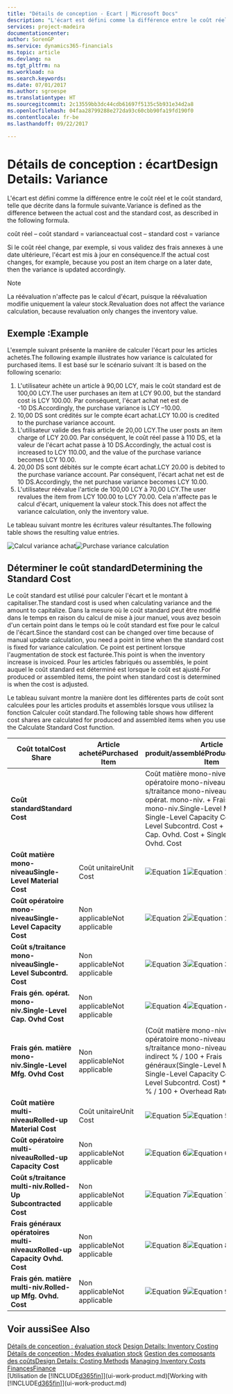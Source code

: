```yaml
---
title: "Détails de conception - Ecart | Microsoft Docs"
description: "L'écart est défini comme la différence entre le coût réel et le coût standard, telle que décrite dans la formule suivante."
services: project-madeira
documentationcenter: 
author: SorenGP
ms.service: dynamics365-financials
ms.topic: article
ms.devlang: na
ms.tgt_pltfrm: na
ms.workload: na
ms.search.keywords: 
ms.date: 07/01/2017
ms.author: sgroespe
ms.translationtype: HT
ms.sourcegitcommit: 2c13559bb3dc44cdb61697f5135c5b931e34d2a8
ms.openlocfilehash: 04faa28799288e272da93c60cbb90fa19fd190f0
ms.contentlocale: fr-be
ms.lasthandoff: 09/22/2017

---
```

# <a name="design-details-variance"></a><span data-ttu-id="e3c3f-103">Détails de conception : écart</span><span class="sxs-lookup"><span data-stu-id="e3c3f-103">Design Details: Variance</span></span>
<span data-ttu-id="e3c3f-104">L'écart est défini comme la différence entre le coût réel et le coût standard, telle que décrite dans la formule suivante.</span><span class="sxs-lookup"><span data-stu-id="e3c3f-104">Variance is defined as the difference between the actual cost and the standard cost, as described in the following formula.</span></span>  

 <span data-ttu-id="e3c3f-105">coût réel – coût standard = variance</span><span class="sxs-lookup"><span data-stu-id="e3c3f-105">actual cost – standard cost = variance</span></span>  

 <span data-ttu-id="e3c3f-106">Si le coût réel change, par exemple, si vous validez des frais annexes à une date ultérieure, l'écart est mis à jour en conséquence.</span><span class="sxs-lookup"><span data-stu-id="e3c3f-106">If the actual cost changes, for example, because you post an item charge on a later date, then the variance is updated accordingly.</span></span>  

> [!NOTE]  
>  <span data-ttu-id="e3c3f-107">La réévaluation n'affecte pas le calcul d'écart, puisque la réévaluation modifie uniquement la valeur stock.</span><span class="sxs-lookup"><span data-stu-id="e3c3f-107">Revaluation does not affect the variance calculation, because revaluation only changes the inventory value.</span></span>  

## <a name="example"></a><span data-ttu-id="e3c3f-108">Exemple :</span><span class="sxs-lookup"><span data-stu-id="e3c3f-108">Example</span></span>  
 <span data-ttu-id="e3c3f-109">L'exemple suivant présente la manière de calculer l'écart pour les articles achetés.</span><span class="sxs-lookup"><span data-stu-id="e3c3f-109">The following example illustrates how variance is calculated for purchased items.</span></span> <span data-ttu-id="e3c3f-110">Il est basé sur le scénario suivant :</span><span class="sxs-lookup"><span data-stu-id="e3c3f-110">It is based on the following scenario:</span></span>  

1.  <span data-ttu-id="e3c3f-111">L'utilisateur achète un article à 90,00 LCY, mais le coût standard est de 100,00 LCY.</span><span class="sxs-lookup"><span data-stu-id="e3c3f-111">The user purchases an item at LCY 90.00, but the standard cost is LCY 100.00.</span></span> <span data-ttu-id="e3c3f-112">Par conséquent, l'écart achat net est de -10 DS.</span><span class="sxs-lookup"><span data-stu-id="e3c3f-112">Accordingly, the purchase variance is LCY –10.00.</span></span>  
2.  <span data-ttu-id="e3c3f-113">10,00 DS sont crédités sur le compte écart achat.</span><span class="sxs-lookup"><span data-stu-id="e3c3f-113">LCY 10.00 is credited to the purchase variance account.</span></span>  
3.  <span data-ttu-id="e3c3f-114">L'utilisateur valide des frais article de 20,00 LCY.</span><span class="sxs-lookup"><span data-stu-id="e3c3f-114">The user posts an item charge of LCY 20.00.</span></span> <span data-ttu-id="e3c3f-115">Par conséquent, le coût réel passe à 110 DS, et la valeur de l'écart achat passe à 10 DS.</span><span class="sxs-lookup"><span data-stu-id="e3c3f-115">Accordingly, the actual cost is increased to LCY 110.00, and the value of the purchase variance becomes LCY 10.00.</span></span>  
4.  <span data-ttu-id="e3c3f-116">20,00 DS sont débités sur le compte écart achat.</span><span class="sxs-lookup"><span data-stu-id="e3c3f-116">LCY 20.00 is debited to the purchase variance account.</span></span> <span data-ttu-id="e3c3f-117">Par conséquent, l'écart achat net est de 10 DS.</span><span class="sxs-lookup"><span data-stu-id="e3c3f-117">Accordingly, the net purchase variance becomes LCY 10.00.</span></span>  
5.  <span data-ttu-id="e3c3f-118">L'utilisateur réévalue l'article de 100,00 LCY à 70,00 LCY.</span><span class="sxs-lookup"><span data-stu-id="e3c3f-118">The user revalues the item from LCY 100.00 to LCY 70.00.</span></span> <span data-ttu-id="e3c3f-119">Cela n'affecte pas le calcul d'écart, uniquement la valeur stock.</span><span class="sxs-lookup"><span data-stu-id="e3c3f-119">This does not affect the variance calculation, only the inventory value.</span></span>  

 <span data-ttu-id="e3c3f-120">Le tableau suivant montre les écritures valeur résultantes.</span><span class="sxs-lookup"><span data-stu-id="e3c3f-120">The following table shows the resulting value entries.</span></span>  

 <span data-ttu-id="e3c3f-121">![Calcul variance achat](media/design_details_inventory_costing_11_purchase_variance.png "design_details_inventory_costing_11_purchase_variance")</span><span class="sxs-lookup"><span data-stu-id="e3c3f-121">![Purchase variance calculation](media/design_details_inventory_costing_11_purchase_variance.png "design_details_inventory_costing_11_purchase_variance")</span></span>  

## <a name="determining-the-standard-cost"></a><span data-ttu-id="e3c3f-122">Déterminer le coût standard</span><span class="sxs-lookup"><span data-stu-id="e3c3f-122">Determining the Standard Cost</span></span>  
 <span data-ttu-id="e3c3f-123">Le coût standard est utilisé pour calculer l'écart et le montant à capitaliser.</span><span class="sxs-lookup"><span data-stu-id="e3c3f-123">The standard cost is used when calculating variance and the amount to capitalize.</span></span> <span data-ttu-id="e3c3f-124">Dans la mesure où le coût standard peut être modifié dans le temps en raison du calcul de mise à jour manuel, vous avez besoin d'un certain point dans le temps où le coût standard est fixe pour le calcul de l'écart.</span><span class="sxs-lookup"><span data-stu-id="e3c3f-124">Since the standard cost can be changed over time because of manual update calculation, you need a point in time when the standard cost is fixed for variance calculation.</span></span> <span data-ttu-id="e3c3f-125">Ce point est pertinent lorsque l'augmentation de stock est facturée.</span><span class="sxs-lookup"><span data-stu-id="e3c3f-125">This point is when the inventory increase is invoiced.</span></span> <span data-ttu-id="e3c3f-126">Pour les articles fabriqués ou assemblés, le point auquel le coût standard est déterminé est lorsque le coût est ajusté.</span><span class="sxs-lookup"><span data-stu-id="e3c3f-126">For produced or assembled items, the point when standard cost is determined is when the cost is adjusted.</span></span>  

 <span data-ttu-id="e3c3f-127">Le tableau suivant montre la manière dont les différentes parts de coût sont calculées pour les articles produits et assemblés lorsque vous utilisez la fonction Calculer coût standard.</span><span class="sxs-lookup"><span data-stu-id="e3c3f-127">The following table shows how different cost shares are calculated for produced and assembled items when you use the Calculate Standard Cost function.</span></span>  

|<span data-ttu-id="e3c3f-128">Coût total</span><span class="sxs-lookup"><span data-stu-id="e3c3f-128">Cost Share</span></span>|<span data-ttu-id="e3c3f-129">Article acheté</span><span class="sxs-lookup"><span data-stu-id="e3c3f-129">Purchased Item</span></span>|<span data-ttu-id="e3c3f-130">Article produit/assemblé</span><span class="sxs-lookup"><span data-stu-id="e3c3f-130">Produced/Assembled Item</span></span>|  
|----------------|--------------------|------------------------------|  
|<span data-ttu-id="e3c3f-131">**Coût standard**</span><span class="sxs-lookup"><span data-stu-id="e3c3f-131">**Standard Cost**</span></span>||<span data-ttu-id="e3c3f-132">Coût matière mono-niveau + Coût opératoire mono-niveau + Coût s/traitance mono-niveau + Frais gén. opérat. mono-niv. + Frais gén. matière mono-niv.</span><span class="sxs-lookup"><span data-stu-id="e3c3f-132">Single-Level Material Cost + Single-Level Capacity Cost + Single-Level Subcontrd. Cost + Single-Level Cap. Ovhd. Cost + Single-Level Mfg. Ovhd. Cost</span></span>|  
|<span data-ttu-id="e3c3f-133">**Coût matière mono-niveau**</span><span class="sxs-lookup"><span data-stu-id="e3c3f-133">**Single-Level Material Cost**</span></span>|<span data-ttu-id="e3c3f-134">Coût unitaire</span><span class="sxs-lookup"><span data-stu-id="e3c3f-134">Unit Cost</span></span>|<span data-ttu-id="e3c3f-135">![Equation 1](media/design_details_inventory_costing_11_equation_1.png "design_details_inventory_costing_11_equation_1")</span><span class="sxs-lookup"><span data-stu-id="e3c3f-135">![Equation 1](media/design_details_inventory_costing_11_equation_1.png "design_details_inventory_costing_11_equation_1")</span></span>|  
|<span data-ttu-id="e3c3f-136">**Coût opératoire mono-niveau**</span><span class="sxs-lookup"><span data-stu-id="e3c3f-136">**Single-Level Capacity Cost**</span></span>|<span data-ttu-id="e3c3f-137">Non applicable</span><span class="sxs-lookup"><span data-stu-id="e3c3f-137">Not applicable</span></span>|<span data-ttu-id="e3c3f-138">![Equation 2](media/design_details_inventory_costing_11_equation_2.png "design_details_inventory_costing_11_equation_2")</span><span class="sxs-lookup"><span data-stu-id="e3c3f-138">![Equation 2](media/design_details_inventory_costing_11_equation_2.png "design_details_inventory_costing_11_equation_2")</span></span>|  
|<span data-ttu-id="e3c3f-139">**Coût s/traitance mono-niveau**</span><span class="sxs-lookup"><span data-stu-id="e3c3f-139">**Single-Level Subcontrd. Cost**</span></span>|<span data-ttu-id="e3c3f-140">Non applicable</span><span class="sxs-lookup"><span data-stu-id="e3c3f-140">Not applicable</span></span>|<span data-ttu-id="e3c3f-141">![Equation 3](media/design_details_inventory_costing_11_equation_3.png "design_details_inventory_costing_11_equation_3")</span><span class="sxs-lookup"><span data-stu-id="e3c3f-141">![Equation 3](media/design_details_inventory_costing_11_equation_3.png "design_details_inventory_costing_11_equation_3")</span></span>|  
|<span data-ttu-id="e3c3f-142">**Frais gén. opérat. mono-niv.**</span><span class="sxs-lookup"><span data-stu-id="e3c3f-142">**Single-Level Cap. Ovhd Cost**</span></span>|<span data-ttu-id="e3c3f-143">Non applicable</span><span class="sxs-lookup"><span data-stu-id="e3c3f-143">Not applicable</span></span>|<span data-ttu-id="e3c3f-144">![Equation 4](media/design_details_inventory_costing_11_equation_4.png "design_details_inventory_costing_11_equation_4")</span><span class="sxs-lookup"><span data-stu-id="e3c3f-144">![Equation 4](media/design_details_inventory_costing_11_equation_4.png "design_details_inventory_costing_11_equation_4")</span></span>|  
|<span data-ttu-id="e3c3f-145">**Frais gén. matière mono-niv.**</span><span class="sxs-lookup"><span data-stu-id="e3c3f-145">**Single-Level Mfg. Ovhd Cost**</span></span>|<span data-ttu-id="e3c3f-146">Non applicable</span><span class="sxs-lookup"><span data-stu-id="e3c3f-146">Not applicable</span></span>|<span data-ttu-id="e3c3f-147">(Coût matière mono-niveau + Coût opératoire mono-niveau + Coût s/traitance mono-niveau) * Coût indirect % / 100 + Frais généraux</span><span class="sxs-lookup"><span data-stu-id="e3c3f-147">(Single-Level Material Cost + Single-Level Capacity Cost + Single-Level Subcontrd. Cost) * Indirect Cost % / 100 + Overhead Rate</span></span>|  
|<span data-ttu-id="e3c3f-148">**Coût matière multi-niveau**</span><span class="sxs-lookup"><span data-stu-id="e3c3f-148">**Rolled-up Material Cost**</span></span>|<span data-ttu-id="e3c3f-149">Coût unitaire</span><span class="sxs-lookup"><span data-stu-id="e3c3f-149">Unit Cost</span></span>|<span data-ttu-id="e3c3f-150">![Equation 5](media/design_details_inventory_costing_11_equation_5.png "design_details_inventory_costing_11_equation_5")</span><span class="sxs-lookup"><span data-stu-id="e3c3f-150">![Equation 5](media/design_details_inventory_costing_11_equation_5.png "design_details_inventory_costing_11_equation_5")</span></span>|  
|<span data-ttu-id="e3c3f-151">**Coût opératoire multi-niveau**</span><span class="sxs-lookup"><span data-stu-id="e3c3f-151">**Rolled-up Capacity Cost**</span></span>|<span data-ttu-id="e3c3f-152">Non applicable</span><span class="sxs-lookup"><span data-stu-id="e3c3f-152">Not applicable</span></span>|<span data-ttu-id="e3c3f-153">![Equation 6](media/design_details_inventory_costing_11_equation_6.png "design_details_inventory_costing_11_equation_6")</span><span class="sxs-lookup"><span data-stu-id="e3c3f-153">![Equation 6](media/design_details_inventory_costing_11_equation_6.png "design_details_inventory_costing_11_equation_6")</span></span>|  
|<span data-ttu-id="e3c3f-154">**Coût s/traitance multi-niv.**</span><span class="sxs-lookup"><span data-stu-id="e3c3f-154">**Rolled-Up Subcontracted Cost**</span></span>|<span data-ttu-id="e3c3f-155">Non applicable</span><span class="sxs-lookup"><span data-stu-id="e3c3f-155">Not applicable</span></span>|<span data-ttu-id="e3c3f-156">![Equation 7](media/design_details_inventory_costing_11_equation_7.png "design_details_inventory_costing_11_equation_7")</span><span class="sxs-lookup"><span data-stu-id="e3c3f-156">![Equation 7](media/design_details_inventory_costing_11_equation_7.png "design_details_inventory_costing_11_equation_7")</span></span>|  
|<span data-ttu-id="e3c3f-157">**Frais généraux opératoires multi-niveaux**</span><span class="sxs-lookup"><span data-stu-id="e3c3f-157">**Rolled-up Capacity Ovhd. Cost**</span></span>|<span data-ttu-id="e3c3f-158">Non applicable</span><span class="sxs-lookup"><span data-stu-id="e3c3f-158">Not applicable</span></span>|<span data-ttu-id="e3c3f-159">![Equation 8](media/design_details_inventory_costing_11_equation_8.png "design_details_inventory_costing_11_equation_8")</span><span class="sxs-lookup"><span data-stu-id="e3c3f-159">![Equation 8](media/design_details_inventory_costing_11_equation_8.png "design_details_inventory_costing_11_equation_8")</span></span>|  
|<span data-ttu-id="e3c3f-160">**Frais gén. matière multi-niv.**</span><span class="sxs-lookup"><span data-stu-id="e3c3f-160">**Rolled-up Mfg. Ovhd. Cost**</span></span>|<span data-ttu-id="e3c3f-161">Non applicable</span><span class="sxs-lookup"><span data-stu-id="e3c3f-161">Not applicable</span></span>|<span data-ttu-id="e3c3f-162">![Equation 9](media/design_details_inventory_costing_11_equation_9.png "design_details_inventory_costing_11_equation_9")</span><span class="sxs-lookup"><span data-stu-id="e3c3f-162">![Equation 9](media/design_details_inventory_costing_11_equation_9.png "design_details_inventory_costing_11_equation_9")</span></span>|  

## <a name="see-also"></a><span data-ttu-id="e3c3f-163">Voir aussi</span><span class="sxs-lookup"><span data-stu-id="e3c3f-163">See Also</span></span>  
 <span data-ttu-id="e3c3f-164">[Détails de conception : évaluation stock](design-details-inventory-costing.md) </span><span class="sxs-lookup"><span data-stu-id="e3c3f-164">[Design Details: Inventory Costing](design-details-inventory-costing.md) </span></span>  
 <span data-ttu-id="e3c3f-165">[Détails de conception : Modes évaluation stock](design-details-costing-methods.md) [Gestion des composants des coûts](finance-manage-inventory-costs.md)</span><span class="sxs-lookup"><span data-stu-id="e3c3f-165">[Design Details: Costing Methods](design-details-costing-methods.md) [Managing Inventory Costs](finance-manage-inventory-costs.md)</span></span>  
 [<span data-ttu-id="e3c3f-166">Finances</span><span class="sxs-lookup"><span data-stu-id="e3c3f-166">Finance</span></span>](finance.md)  
 <span data-ttu-id="e3c3f-167">[Utilisation de [!INCLUDE[d365fin](includes/d365fin_md.md)]](ui-work-product.md)</span><span class="sxs-lookup"><span data-stu-id="e3c3f-167">[Working with [!INCLUDE[d365fin](includes/d365fin_md.md)]](ui-work-product.md)</span></span>

